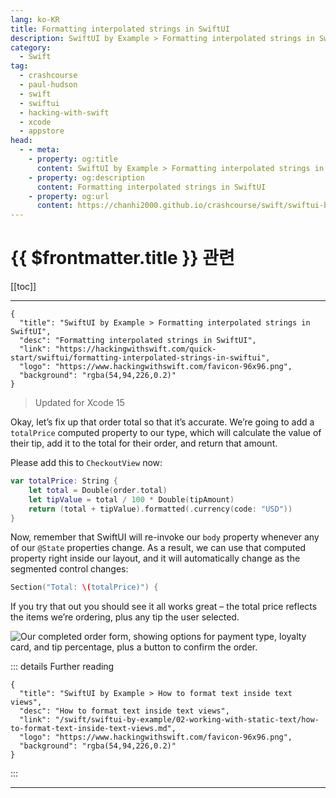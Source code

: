 ```yaml
---
lang: ko-KR
title: Formatting interpolated strings in SwiftUI
description: SwiftUI by Example > Formatting interpolated strings in SwiftUI
category:
  - Swift
tag: 
  - crashcourse
  - paul-hudson
  - swift
  - swiftui
  - hacking-with-swift
  - xcode
  - appstore
head:
  - - meta:
    - property: og:title
      content: SwiftUI by Example > Formatting interpolated strings in SwiftUI
    - property: og:description
      content: Formatting interpolated strings in SwiftUI
    - property: og:url
      content: https://chanhi2000.github.io/crashcourse/swift/swiftui-by-example/01-building-a-complete-project/formatting-interpolated-strings-in-swiftui.html
---
```


# {{ $frontmatter.title }} 관련

[[toc]]

---

```component VPCard
{
  "title": "SwiftUI by Example > Formatting interpolated strings in SwiftUI",
  "desc": "Formatting interpolated strings in SwiftUI",
  "link": "https://hackingwithswift.com/quick-start/swiftui/formatting-interpolated-strings-in-swiftui",
  "logo": "https://www.hackingwithswift.com/favicon-96x96.png",
  "background": "rgba(54,94,226,0.2)"
}
```

> Updated for Xcode 15

<VidStack src="youtube/8O8HmKn2OFk" />

Okay, let’s fix up that order total so that it’s accurate. We’re going to add a `totalPrice` computed property to our type, which will calculate the value of their tip, add it to the total for their order, and return that amount.

Please add this to `CheckoutView` now:

```swift
var totalPrice: String {
    let total = Double(order.total)
    let tipValue = total / 100 * Double(tipAmount)
    return (total + tipValue).formatted(.currency(code: "USD"))
}
```

Now, remember that SwiftUI will re-invoke our `body` property whenever any of our `@State` properties change. As a result, we can use that computed property right inside our layout, and it will automatically change as the segmented control changes:

```swift
Section("Total: \(totalPrice)") {
```

If you try that out you should see it all works great – the total price reflects the items we’re ordering, plus any tip the user selected.

![Our completed order form, showing options for payment type, loyalty card, and tip percentage, plus a button to confirm the order.](https://www.hackingwithswift.com/img/books/quick-start/swiftui/2-14~dark.png)

::: details Further reading

```component VPCard
{
  "title": "SwiftUI by Example > How to format text inside text views",
  "desc": "How to format text inside text views",
  "link": "/swift/swiftui-by-example/02-working-with-static-text/how-to-format-text-inside-text-views.md",
  "logo": "https://www.hackingwithswift.com/favicon-96x96.png",
  "background": "rgba(54,94,226,0.2)"
}
```

:::

---

<TagLinsk />